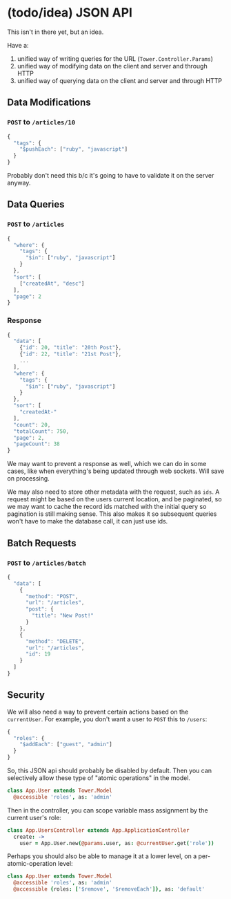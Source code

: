 # (todo/idea) JSON API

This isn't in there yet, but an idea.

Have a:

1. unified way of writing queries for the URL (`Tower.Controller.Params`)
2. unified way of modifying data on the client and server and through HTTP
3. unified way of querying data on the client and server and through HTTP

## Data Modifications

### `POST` to `/articles/10`

``` javascript
{
  "tags": {
    "$pushEach": ["ruby", "javascript"]
  }
}
```

Probably don't need this b/c it's going to have to validate it on the server anyway.

## Data Queries

### `POST` to `/articles`

``` javascript
{
  "where": {
    "tags": {
      "$in": ["ruby", "javascript"]
    }
  },
  "sort": [
    ["createdAt", "desc"]
  ],
  "page": 2
}
```

### Response

``` javascript
{
  "data": [
    {"id": 20, "title": "20th Post"},
    {"id": 22, "title": "21st Post"},
    ...
  ],
  "where": {
    "tags": {
      "$in": ["ruby", "javascript"]
    }
  },
  "sort": [
    "createdAt-"
  ],
  "count": 20,
  "totalCount": 750,
  "page": 2,
  "pageCount": 38
}
```

We may want to prevent a response as well, which we can do in some cases, like when everything's being updated through web sockets.  Will save on processing.

We may also need to store other metadata with the request, such as `ids`.  A request might be based on the users current location, and be paginated, so we may want to cache the record ids matched with the initial query so pagination is still making sense.  This also makes it so subsequent queries won't have to make the database call, it can just use ids.

## Batch Requests

### `POST` to `/articles/batch`

``` javascript
{
  "data": [
    {
      "method": "POST",
      "url": "/articles",
      "post": {
        "title": "New Post!"
      }
    },
    {
      "method": "DELETE",
      "url": "/articles",
      "id": 19
    }
  ]
}
```

## Security

We will also need a way to prevent certain actions based on the `currentUser`.  For example, you don't want a user to `POST` this to `/users`:

``` javascript
{
  "roles": {
    "$addEach": ["guest", "admin"]
  }
}
```

So, this JSON api should probably be disabled by default.  Then you can selectively allow these type of "atomic operations" in the model.

``` coffeescript
class App.User extends Tower.Model
  @accessible 'roles', as: 'admin'
```

Then in the controller, you can scope variable mass assignment by the current user's role:

``` coffeescript
class App.UsersController extends App.ApplicationController
  create: ->
    user = App.User.new(@params.user, as: @currentUser.get('role'))
```

Perhaps you should also be able to manage it at a lower level, on a per-atomic-operation level:

``` coffeescript
class App.User extends Tower.Model
  @accessible 'roles', as: 'admin'
  @accessible {roles: ['$remove', '$removeEach']}, as: 'default'
```